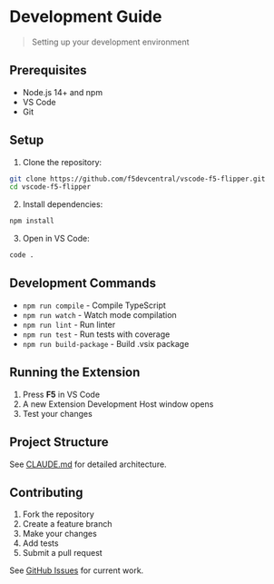 # Development Guide

> Setting up your development environment

## Prerequisites

- Node.js 14+ and npm
- VS Code
- Git

## Setup

1. Clone the repository:
```bash
git clone https://github.com/f5devcentral/vscode-f5-flipper.git
cd vscode-f5-flipper
```

2. Install dependencies:
```bash
npm install
```

3. Open in VS Code:
```bash
code .
```

## Development Commands

- `npm run compile` - Compile TypeScript
- `npm run watch` - Watch mode compilation
- `npm run lint` - Run linter
- `npm run test` - Run tests with coverage
- `npm run build-package` - Build .vsix package

## Running the Extension

1. Press **F5** in VS Code
2. A new Extension Development Host window opens
3. Test your changes

## Project Structure

See [CLAUDE.md](https://github.com/f5devcentral/vscode-f5-flipper/blob/main/CLAUDE.md) for detailed architecture.

## Contributing

1. Fork the repository
2. Create a feature branch
3. Make your changes
4. Add tests
5. Submit a pull request

See [GitHub Issues](https://github.com/f5devcentral/vscode-f5-flipper/issues) for current work.
